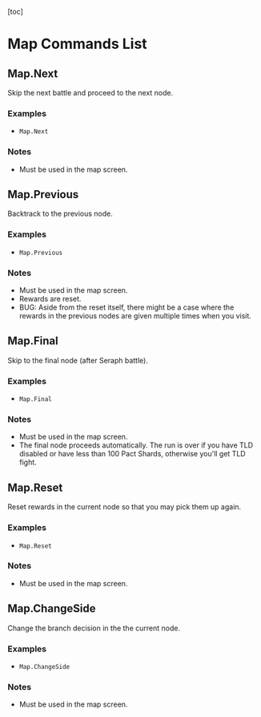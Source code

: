 [toc]

# Map Commands List

## Map.Next

Skip the next battle and proceed to the next node.

### Examples

- `Map.Next`

### Notes

- Must be used in the map screen.



## Map.Previous

Backtrack to the previous node.

### Examples

- `Map.Previous`

### Notes

- Must be used in the map screen.
- Rewards are reset.
- BUG: Aside from the reset itself, there might be a case where the rewards in the previous nodes are given multiple times when you visit.



## Map.Final

Skip to the final node (after Seraph battle).

### Examples

- `Map.Final`

### Notes

- Must be used in the map screen.
- The final node proceeds automatically. The run is over if you have TLD disabled or have less than 100 Pact Shards, otherwise you'll get TLD fight.



## Map.Reset

Reset rewards in the current node so that you may pick them up again.

### Examples

- `Map.Reset`

### Notes

- Must be used in the map screen.



## Map.ChangeSide

Change the branch decision in the the current node.

### Examples

- `Map.ChangeSide`

### Notes

- Must be used in the map screen.

